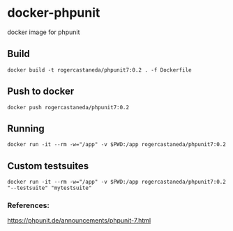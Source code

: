 # docker-phpunit
docker image for phpunit

## Build

`docker build -t rogercastaneda/phpunit7:0.2 . -f Dockerfile`

## Push to docker

`docker push rogercastaneda/phpunit7:0.2`

## Running

`docker run -it --rm -w="/app" -v $PWD:/app rogercastaneda/phpunit7:0.2`

## Custom testsuites

`docker run -it --rm -w="/app" -v $PWD:/app rogercastaneda/phpunit7:0.2 "--testsuite" "mytestsuite"`

### References:

https://phpunit.de/announcements/phpunit-7.html